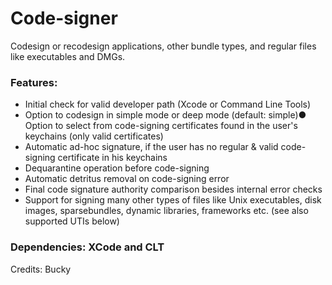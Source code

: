 # Code-signer
Codesign or recodesign applications, other bundle types, and regular files like executables and DMGs.

### Features:
- Initial check for valid developer path (Xcode or Command Line Tools)
- Option to codesign in simple mode or deep mode (default: simple)● Option to select from code-signing certificates found in the user's keychains (only valid certificates)
- Automatic ad-hoc signature, if the user has no regular & valid code-signing certificate in his keychains
- Dequarantine operation before code-signing
- Automatic detritus removal on code-signing error
- Final code signature authority comparison besides internal error checks
- Support for signing many other types of files like Unix executables, disk images, sparsebundles, dynamic libraries, frameworks etc. (see also supported UTIs below)

### Dependencies: XCode and CLT    

Credits: Bucky